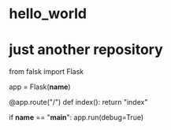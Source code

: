 # hello_world
# just another repository
from falsk import Flask

app = Flask(__name__)

@app.route("/")
def index():
    return "index"
    

if __name__ == "__main__":
    app.run(debug=True)
    
